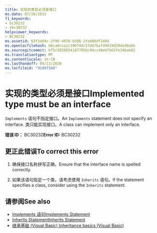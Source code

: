 ```yaml
---
title: 实现的类型必须是接口
ms.date: 07/20/2015
f1_keywords:
- bc30232
- vbc30232
helpviewer_keywords:
- BC30232
ms.assetid: 63f3dd4c-2f99-4070-b506-2fa808df24d4
ms.openlocfilehash: b8ca0cca1c3967ddc5fd47baf49019d39ded0a6b
ms.sourcegitcommit: bf5c5850654187705bc94cc40ebfb62fe346ab02
ms.translationtype: MT
ms.contentlocale: zh-CN
ms.lasthandoff: 09/23/2020
ms.locfileid: "91097340"
---
```

# <a name="implemented-type-must-be-an-interface"></a><span data-ttu-id="28c60-102">实现的类型必须是接口</span><span class="sxs-lookup"><span data-stu-id="28c60-102">Implemented type must be an interface</span></span>

<span data-ttu-id="28c60-103">`Implements` 语句不指定接口。</span><span class="sxs-lookup"><span data-stu-id="28c60-103">An `Implements` statement does not specify an interface.</span></span> <span data-ttu-id="28c60-104">类只能实现接口。</span><span class="sxs-lookup"><span data-stu-id="28c60-104">A class can implement only an interface.</span></span>  
  
 <span data-ttu-id="28c60-105">**错误 ID：** BC30232</span><span class="sxs-lookup"><span data-stu-id="28c60-105">**Error ID:** BC30232</span></span>  
  
## <a name="to-correct-this-error"></a><span data-ttu-id="28c60-106">更正此错误</span><span class="sxs-lookup"><span data-stu-id="28c60-106">To correct this error</span></span>  
  
1. <span data-ttu-id="28c60-107">确保接口名称拼写正确。</span><span class="sxs-lookup"><span data-stu-id="28c60-107">Ensure that the interface name is spelled correctly.</span></span>  
  
2. <span data-ttu-id="28c60-108">如果该语句指定一个类，请考虑使用 `Inherits` 语句。</span><span class="sxs-lookup"><span data-stu-id="28c60-108">If the statement specifies a class, consider using the `Inherits` statement.</span></span>  
  
## <a name="see-also"></a><span data-ttu-id="28c60-109">请参阅</span><span class="sxs-lookup"><span data-stu-id="28c60-109">See also</span></span>

- [<span data-ttu-id="28c60-110">Implements 语句</span><span class="sxs-lookup"><span data-stu-id="28c60-110">Implements Statement</span></span>](../language-reference/statements/implements-statement.md)
- [<span data-ttu-id="28c60-111">Inherits Statement</span><span class="sxs-lookup"><span data-stu-id="28c60-111">Inherits Statement</span></span>](../language-reference/statements/inherits-statement.md)
- [<span data-ttu-id="28c60-112">继承基础 (Visual Basic) </span><span class="sxs-lookup"><span data-stu-id="28c60-112">Inheritance basics (Visual Basic)</span></span>](../programming-guide/language-features/objects-and-classes/inheritance-basics.md)
